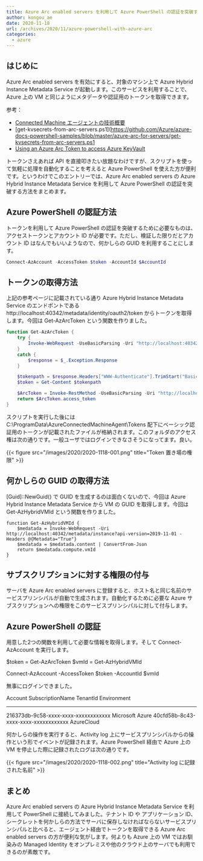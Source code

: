 ```yaml
---
title: Azure Arc enabled servers を利用して Azure PowerShell の認証を突破する
author: kongou_ae
date: 2020-11-18
url: /archives/2020/11/azure-powershell-with-azure-arc
categories:
  - azure
---
```


## はじめに

Azure Arc enabled servers を有効にすると、対象のマシン上で Azure Hybrid Instance Metadata Service が起動します。このサービスを利用することで、Azure 上の VM と同じようにメタデータや認証用のトークンを取得できます。

参考：

- [Connected Machine エージェントの技術概要](https://docs.microsoft.com/ja-jp/azure/azure-arc/servers/agent-overview#connected-machine-agent-technical-overview?WT.mc_id=AZ-MVP-5003408)
- [get-kvsecrets-from-arc-servers.ps1](https://github.com/Azure/azure-docs-powershell-samples/blob/master/azure-arc-for-servers/get-kvsecrets-from-arc-servers.ps1
- [Using an Azure Arc Token to access Azure KeyVault](https://bcthomas.com/2020/10/using-an-azure-arc-token-to-access-azure-keyvault/)

トークンさえあれば API を直接叩きたい放題なわけですが、スクリプトを使って気軽に処理を自動化することを考えると Azure PowerShell を使えた方が便利です。というわけでこのエントリーでは、Azure Arc enabled servers の Azure Hybrid Instance Metadata Service を利用して Azure PowerShell の認証を突破する方法をまとめます。

## Azure PowerShell の認証方法

トークンを利用して Azure PowerShell の認証を突破するために必要なものは、アクセストークンとアカウント ID が必要です。ただし、検証した限りだとアカウント ID はなんでもいいようなので、何かしらの GUID を利用することにします。

```powershell
Connect-AzAccount -AccessToken $token -AccountId $AccountId
```

## トークンの取得方法

上記の参考ページに記載されている通り Azure Hybrid Instance Metadata Service のエンドポントである http://localhost:40342/metadata/identity/oauth2/token からトークンを取得します。今回は Get-AzArcToken という関数を作りました。

```powershell
function Get-AzArcToken {
    try {
        Invoke-WebRequest -UseBasicParsing -Uri "http://localhost:40342/metadata/identity/oauth2/token?api-version=2019-11-01&resource=https%3A%2F%2Fmanagement.azure.com%2F" -Headers @{ Metadata = "true" } -Verbose:0
    }
    catch {
        $response = $_.Exception.Response
    }

    $tokenpath = $response.Headers["WWW-Authenticate"].TrimStart("Basic realm=")
    $token = Get-Content $tokenpath

    $ArcToken = Invoke-RestMethod -UseBasicParsing -Uri "http://localhost:40342/metadata/identity/oauth2/token?api-version=2019-11-01&resource=https%3A%2F%2Fmanagement.azure.com%2F" -Headers @{ Metadata = "true"; Authorization = "Basic $token" } 
    return $ArcToken.access_token
}
```

スクリプトを実行した後には C:\ProgramData\AzureConnectedMachineAgent\Tokens 配下にベーシック認証用のトークンが記載されたファイルが格納されます。このフォルダのアクセス権は次の通りです。一般ユーザではログインできなさそうになってます。良い。

{{< figure src="/images/2020/2020-1118-001.png" title="Token 置き場の権限" >}}

## 何かしらの GUID の取得方法

[Guid]::NewGuid() で GUID を生成するのは面白くないので、今回は Azure Hybrid Instance Metadata Service から VM の GUID を取得します。今回は Get-AzHybridVMId という関数を作りました。

```
function Get-AzHybridVMId {
    $medatada = Invoke-WebRequest -Uri http://localhost:40342/metadata/instance?api-version=2019-11-01 -Headers @{Metadata="True"}
    $medatada = $medatada.content | ConvertFrom-Json
    return $medatada.compute.vmId
}
```

## サブスクリプションに対する権限の付与

サーバを Azure Arc enabled servers に登録すると、ホスト名と同じ名前のサービスプリンシパルが自動で生成されます。自動化するために必要な Azure サブスクリプションへの権限をこのサービスプリンシパルに対して付与します。

## Azure PowerShell の認証

用意した2つの関数を利用して必要な情報を取得します。そして Connect-AzAccount を実行します。

$token = Get-AzArcToken
$vmId = Get-AzHybridVMId

Connect-AzAccount -AccessToken $token -AccountId $vmId

無事にログインできました。

Account                              SubscriptionName TenantId                             Environment
-------                              ---------------- --------                             -----------
216373db-9c58-xxxx-xxxx-xxxxxxxxxxxx Microsoft Azure  40cfd58b-8c43-xxxx-xxxx-xxxxxxxxxxxx AzureCloud 

何かしらの操作を実行すると、Activity log 上にサービスプリンシパルからの操作という形でイベントが記録されます。Azure PowerShell 経由で Azure 上の VM を停止した際に記録されたログは次の通りです。

{{< figure src="/images/2020/2020-1118-002.png" title="Activity log に記録された名前" >}}


## まとめ

Azure Arc enabled servers の Azure Hybrid Instance Metadata Service を利用して PowerShell に接続してみました。テナント ID や アプリケーション ID、シークレットを何かしらの方法でサーバに保存しなければならないサービスプリンシパルと比べると、エージェント経由でトークンを取得できる Azure Arc enabled servers の方が便利な気がします。何よりも Azure 上の VM ではお馴染みの Managed Identity をオンプレミスや他のクラウド上のサーバでも利用できるのが素敵です。

